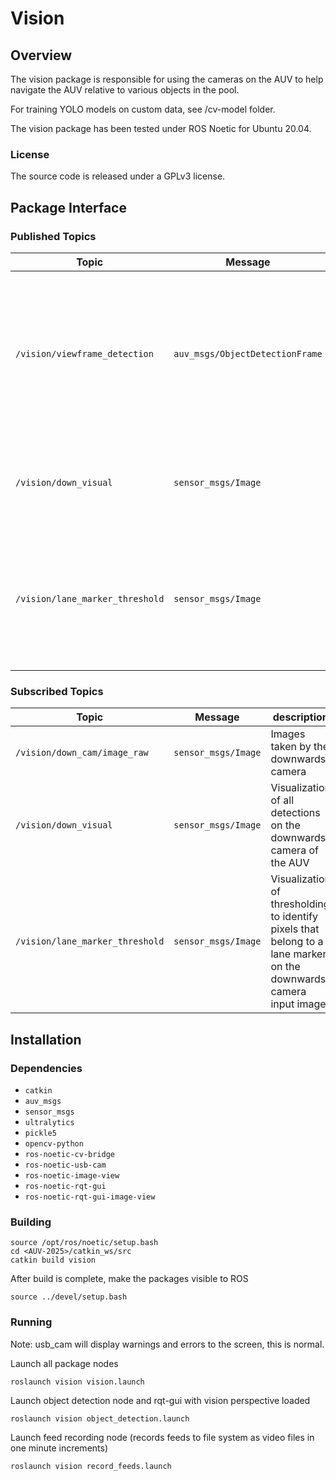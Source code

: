 # Vision


## Overview


The vision package is responsible for using the cameras on the AUV to help navigate the AUV relative to various objects in the pool.

For training YOLO models on custom data, see /cv-model folder.

The vision package has been tested under ROS Noetic for Ubuntu 20.04.

### License

The source code is released under a GPLv3 license.

## Package Interface

### Published Topics

| Topic | Message | description |
| ------ | ------- | ---------- |
| `/vision/viewframe_detection` | `auv_msgs/ObjectDetectionFrame` | Bounding box, confidence, class id, and camera on which detection was made of all objects in the viewframe of the AUV |
| `/vision/down_visual` | `sensor_msgs/Image` | Visualization of all detections on the downwards camera of the AUV |
| `/vision/lane_marker_threshold` | `sensor_msgs/Image` | Visualization of thresholding to identify pixels that belong to a lane marker on the downwards camera input image |

### Subscribed Topics

| Topic | Message | description |
| ------ | ------- | ---------- |
| `/vision/down_cam/image_raw` | `sensor_msgs/Image` | Images taken by the downwards camera |
| `/vision/down_visual` | `sensor_msgs/Image` | Visualization of all detections on the downwards camera of the AUV |
| `/vision/lane_marker_threshold` | `sensor_msgs/Image` | Visualization of thresholding to identify pixels that belong to a lane marker on the downwards camera input image |

## Installation

### Dependencies

- `catkin`
- `auv_msgs`
- `sensor_msgs`
- `ultralytics`
- `pickle5`
- `opencv-python`
- `ros-noetic-cv-bridge`
- `ros-noetic-usb-cam`
- `ros-noetic-image-view`
- `ros-noetic-rqt-gui`
- `ros-noetic-rqt-gui-image-view`

### Building

	source /opt/ros/noetic/setup.bash
	cd <AUV-2025>/catkin_ws/src
	catkin build vision

After build is complete, make the packages visible to ROS

	source ../devel/setup.bash

### Running

Note: usb_cam will display warnings and errors to the screen, this is normal.

Launch all package nodes

	roslaunch vision vision.launch

Launch object detection node and rqt-gui with vision perspective loaded

	roslaunch vision object_detection.launch

Launch feed recording node (records feeds to file system as video files in one minute increments)

	roslaunch vision record_feeds.launch
	
